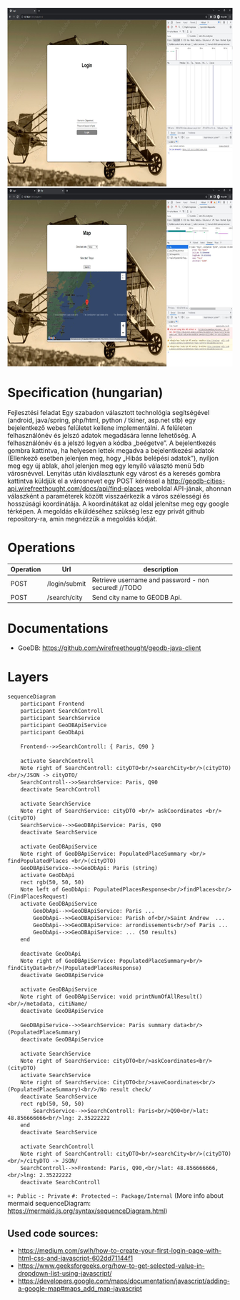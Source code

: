 <img src="screenshots/login.JPG" height="400"><img src="screenshots/mapAfterSearch.JPG" height="400">

# Specification (hungarian)
Fejlesztési feladat
Egy szabadon választott technológia segítségével (android, java/spring, php/html, python / tkiner, asp.net stb) egy bejelentkező webes felületet kellene implementálni. A felületen felhasználónév és jelszó adatok megadására lenne lehetőség. A felhasználónév és a jelszó legyen a kódba „beégetve”. A bejelentkezés gombra kattintva, ha helyesen lettek megadva a bejelentkezési adatok (Ellenkező esetben jelenjen meg, hogy „Hibás belépési adatok”), nyíljon meg egy új ablak, ahol jelenjen meg egy lenyíló választó menü 5db városnévvel. Lenyitás után kiválasztunk egy várost és a keresés gombra kattintva küldjük el a városnevet egy POST kéréssel a http://geodb-cities-api.wirefreethought.com/docs/api/find-places weboldal API-jának, ahonnan válaszként a paraméterek között visszaérkezik a város szélességi és hosszúsági koordinátája. A koordinátákat az oldal jelenítse meg egy google térképen.
A megoldás elküldéséhez szükség lesz egy privát github repository-ra, amin megnézzük a megoldás kódját.

# Operations
| Operation | Url           | description                                            |
|-----------|---------------|--------------------------------------------------------|
| POST      | /login/submit | Retrieve username and password - non secured!   //TODO |    
| POST      | /search/city  | Send city name to GEODB Api.                           |

# Documentations
- GoeDB: https://github.com/wirefreethought/geodb-java-client

# Layers
```mermaid
sequenceDiagram
    participant Frontend
    participant SearchControll
    participant SearchService
    participant GeoDBApiService
    participant GeoDbApi
        
    Frontend-->>SearchControll: { Paris, Q90 }
    
    activate SearchControll
    Note right of SearchControll: cityDTO<br/>searchCity<br/>(cityDTO)<br/>/JSON -> cityDTO/
    SearchControll-->>SearchService: Paris, Q90
    deactivate SearchControll
    
    activate SearchService
    Note right of SearchService: cityDTO <br/> askCoordinates <br/> (cityDTO)
    SearchService-->>GeoDBApiService: Paris, Q90
    deactivate SearchService
    
    activate GeoDBApiService
    Note right of GeoDBApiService: PopulatedPlaceSummary <br/> findPopulatedPlaces <br/>(cityDTO)
    GeoDBApiService-->>GeoDbApi: Paris (string)
    activate GeoDbApi
    rect rgb(50, 50, 50)
    Note left of GeoDbApi: PopulatedPlacesResponse<br/>findPlaces<br/>(FindPlacesRequest)
    activate GeoDBApiService
        GeoDbApi-->>GeoDBApiService: Paris ...
        GeoDbApi-->>GeoDBApiService: Parish of<br/>Saint Andrew  ...
        GeoDbApi-->>GeoDBApiService: arrondissements<br/>of Paris ...
        GeoDbApi-->>GeoDBApiService: ... (50 results) 
    end
    
    deactivate GeoDbApi
    Note right of GeoDBApiService: PopulatedPlaceSummary<br/> findCityData<br/>(PopulatedPlacesResponse)
    deactivate GeoDBApiService
    
    activate GeoDBApiService
    Note right of GeoDBApiService: void printNumOfAllResult()<br/>/metadata, citiName/
    deactivate GeoDBApiService
    
    GeoDBApiService-->>SearchService: Paris summary data<br/>(PopulatedPlaceSummary)
    deactivate GeoDBApiService
    
    activate SearchService
    Note right of SearchService: cityDTO<br/>askCoordinates<br/>(cityDTO)
    activate SearchService
    Note right of SearchService: CityDTO<br/>saveCoordinates<br/>(PopulatedPlaceSummary)<br/>/No result check/
    deactivate SearchService
    rect rgb(50, 50, 50)
        SearchService-->>SearchControll: Paris<br/>Q90<br/>lat: 48.856666666<br/>lng: 2.35222222
    end
    deactivate SearchService
    
    activate SearchControll
    Note right of SearchControll: cityDTO<br/>searchCity<br/>(cityDTO)<br/>/cityDTO -> JSON/
    SearchControll-->>Frontend: Paris, Q90,<br/>lat: 48.856666666,<br/>lng: 2.35222222
    deactivate SearchControll

```

`+: Public`
`-: Private`
`#: Protected`
`~: Package/Internal`
(More info about mermaid sequenceDiagram: https://mermaid.js.org/syntax/sequenceDiagram.html)

## Used code sources:
- https://medium.com/swlh/how-to-create-your-first-login-page-with-html-css-and-javascript-602dd71144f1
- https://www.geeksforgeeks.org/how-to-get-selected-value-in-dropdown-list-using-javascript/
- https://developers.google.com/maps/documentation/javascript/adding-a-google-map#maps_add_map-javascript